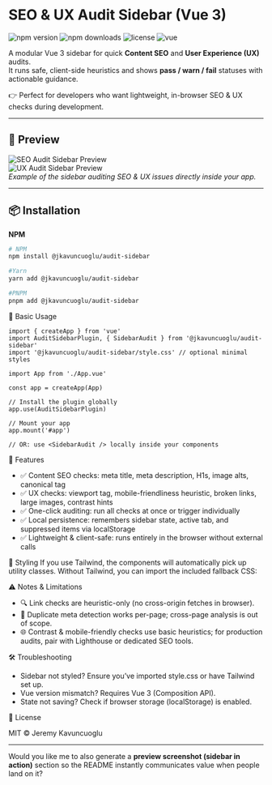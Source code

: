 # SEO & UX Audit Sidebar (Vue 3)

![npm version](https://img.shields.io/npm/v/@jkavuncuoglu/audit-sidebar)
![npm downloads](https://img.shields.io/npm/dm/@jkavuncuoglu/audit-sidebar)
![license](https://img.shields.io/npm/l/@jkavuncuoglu/audit-sidebar)
![vue](https://img.shields.io/badge/vue-3.x-brightgreen)

A modular Vue 3 sidebar for quick **Content SEO** and **User Experience (UX)** audits.  
It runs safe, client-side heuristics and shows **pass / warn / fail** statuses with actionable guidance.

👉 Perfect for developers who want lightweight, in-browser SEO & UX checks during development.

---

## 👀 Preview

![SEO Audit Sidebar Preview](https://raw.githubusercontent.com/jkavuncuoglu/seo-audit-sidebar/main/preview-ux-seo-audit.png)  
![UX Audit Sidebar Preview](https://raw.githubusercontent.com/jkavuncuoglu/seo-audit-sidebar/main/preview-ux-audit.png)  
*Example of the sidebar auditing SEO & UX issues directly inside your app.*

---

## 📦 Installation

**NPM**
```bash
# NPM
npm install @jkavuncuoglu/audit-sidebar

#Yarn
yarn add @jkavuncuoglu/audit-sidebar

#PNPM
pnpm add @jkavuncuoglu/audit-sidebar
```

🚀 Basic Usage
```aiignore
import { createApp } from 'vue'
import AuditSidebarPlugin, { SidebarAudit } from '@jkavuncuoglu/audit-sidebar'
import '@jkavuncuoglu/audit-sidebar/style.css' // optional minimal styles

import App from './App.vue'

const app = createApp(App)

// Install the plugin globally
app.use(AuditSidebarPlugin)

// Mount your app
app.mount('#app')

// OR: use <SidebarAudit /> locally inside your components

```

🧩 Features
- ✅ Content SEO checks: meta title, meta description, H1s, image alts, canonical tag
- ✅ UX checks: viewport tag, mobile-friendliness heuristic, broken links, large images, contrast hints
- ✅ One-click auditing: run all checks at once or trigger individually
- ✅ Local persistence: remembers sidebar state, active tab, and suppressed items via localStorage
- ✅ Lightweight & client-safe: runs entirely in the browser without external calls

🎨 Styling
If you use Tailwind, the components will automatically pick up utility classes.
Without Tailwind, you can import the included fallback CSS:

⚠️ Notes & Limitations
- 🔍 Link checks are heuristic-only (no cross-origin fetches in browser).
- 📑 Duplicate meta detection works per-page; cross-page analysis is out of scope.
- 🌐 Contrast & mobile-friendly checks use basic heuristics; for production audits, pair with Lighthouse or dedicated SEO tools.

🛠️ Troubleshooting
- Sidebar not styled? Ensure you’ve imported style.css or have Tailwind set up.
- Vue version mismatch? Requires Vue 3 (Composition API).
- State not saving? Check if browser storage (localStorage) is enabled.

📄 License

MIT © Jeremy Kavuncuoglu

---

Would you like me to also generate a **preview screenshot (sidebar in action)** section so the README instantly communicates value when people land on it?
